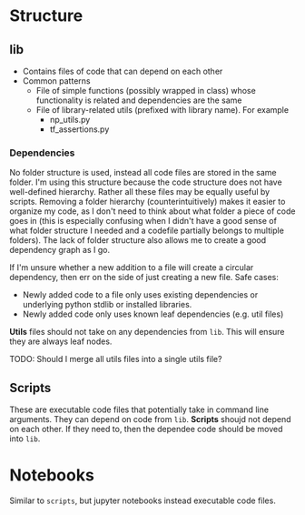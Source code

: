 # Structure

## lib

- Contains files of code that can depend on each other
- Common patterns
  - File of simple functions (possibly wrapped in class) whose functionality is related and dependencies are the same
  - File of library-related utils (prefixed with library name). For example
    - np_utils.py
    - tf_assertions.py

### Dependencies

No folder structure is used, instead all code files are stored in the same folder. I'm using this structure because the code structure does not have well-defined hierarchy. Rather all these files may be equally useful by scripts. Removing a folder hierarchy (counterintuitively) makes it easier to organize my code, as I don't need to think about what folder a piece of code goes in (this is especially confusing when I didn't have a good sense of what folder structure I needed and a codefile partially belongs to multiple folders). The lack of folder structure also allows me to create a good dependency graph as I go.

If I'm unsure whether a new addition to a file will create a circular dependency, then err on the side of just creating a new file. Safe cases:

- Newly added code to a file only uses existing dependencies or underlying python stdlib or installed libraries.
- Newly added code only uses known leaf dependencies (e.g. util files)

**Utils** files should not take on any dependencies from `lib`. This will ensure they are always leaf nodes.

TODO: Should I merge all utils files into a single utils file?

## Scripts

These are executable code files that potentially take in command line arguments. They can depend on code from `lib`. **Scripts** shoujd not depend on each other. If they need to, then the dependee code should be moved into `lib`.

# Notebooks

Similar to `scripts`, but jupyter notebooks instead executable code files.
